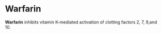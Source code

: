 ---
---
# Warfarin

**Warfarin** inhibits vitamin K-mediated activation of clotting factors
2, 7, 9,and 10.
